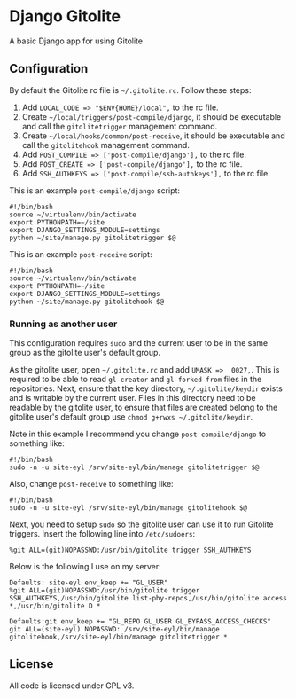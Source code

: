 # Django Gitolite

A basic Django app for using Gitolite

## Configuration

By default the Gitolite rc file is `~/.gitolite.rc`. Follow these steps:

1. Add `LOCAL_CODE => "$ENV{HOME}/local",` to the rc file.
2. Create `~/local/triggers/post-compile/django`, it should be executable and
   call the `gitolitetrigger` management command.
3. Create `~/local/hooks/common/post-receive`, it should be executable and call
   the `gitolitehook` management command.
4. Add `POST_COMPILE => ['post-compile/django'],` to the rc file.
5. Add `POST_CREATE => ['post-compile/django'],` to the rc file.
6. Add `SSH_AUTHKEYS => ['post-compile/ssh-authkeys'],` to the rc file.

This is an example `post-compile/django` script:

    #!/bin/bash
    source ~/virtualenv/bin/activate
    export PYTHONPATH=~/site
    export DJANGO_SETTINGS_MODULE=settings
    python ~/site/manage.py gitolitetrigger $@

This is an example `post-receive` script:

    #!/bin/bash
    source ~/virtualenv/bin/activate
    export PYTHONPATH=~/site
    export DJANGO_SETTINGS_MODULE=settings
    python ~/site/manage.py gitolitehook $@

### Running as another user

This configuration requires `sudo` and the current user to be in the same group
as the gitolite user's default group.

As the gitolite user, open `~/.gitolite.rc` and add `UMASK =>  0027,`. This is
required to be able to read `gl-creator` and `gl-forked-from` files in the
repositories. Next, ensure that the key directory, `~/.gitolite/keydir` exists
and is writable by the current user. Files in this directory need to be
readable by the gitolite user, to ensure that files are created belong to the
gitolite user's default group use `chmod g+rwxs ~/.gitolite/keydir`.

Note in this example I recommend you change `post-compile/django` to something
like:

    #!/bin/bash
    sudo -n -u site-eyl /srv/site-eyl/bin/manage gitolitetrigger $@

Also, change `post-receive` to something like:

    #!/bin/bash
    sudo -n -u site-eyl /srv/site-eyl/bin/manage gitolitehook $@

Next, you need to setup `sudo` so the gitolite user can use it to run Gitolite
triggers. Insert the following line into `/etc/sudoers`:

    %git ALL=(git)NOPASSWD:/usr/bin/gitolite trigger SSH_AUTHKEYS

Below is the following I use on my server:

    Defaults: site-eyl env_keep += "GL_USER"
    %git ALL=(git)NOPASSWD:/usr/bin/gitolite trigger SSH_AUTHKEYS,/usr/bin/gitolite list-phy-repos,/usr/bin/gitolite access *,/usr/bin/gitolite D *

    Defaults:git env_keep += "GL_REPO GL_USER GL_BYPASS_ACCESS_CHECKS"
    git ALL=(site-eyl) NOPASSWD: /srv/site-eyl/bin/manage gitolitehook,/srv/site-eyl/bin/manage gitolitetrigger *

## License

All code is licensed under GPL v3.
